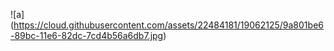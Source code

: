 
![a] (https://cloud.githubusercontent.com/assets/22484181/19062125/9a801be6-89bc-11e6-82dc-7cd4b56a6db7.jpg)
